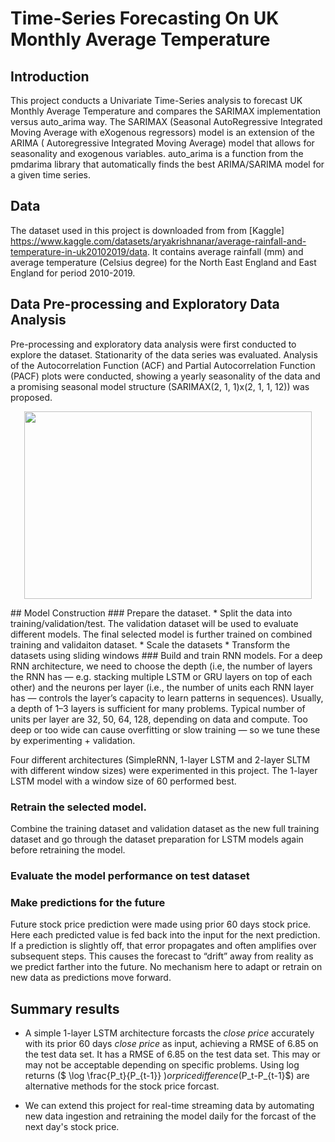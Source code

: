 # Time-Series Forecasting On UK Monthly Average Temperature
## Introduction 
This project conducts a Univariate Time-Series analysis to forecast UK Monthly Average Temperature and compares the SARIMAX implementation versus auto_arima way. The SARIMAX (Seasonal AutoRegressive Integrated Moving Average with eXogenous regressors) model is an extension of the ARIMA ( Autoregressive Integrated Moving Average) model that allows for seasonality and exogenous variables. auto_arima is a function from the pmdarima library that automatically finds the best ARIMA/SARIMA model for a given time series.

## Data 
The dataset used in this project is downloaded from from [Kaggle]  https://www.kaggle.com/datasets/aryakrishnanar/average-rainfall-and-temperature-in-uk20102019/data. It contains average rainfall (mm) and average temperature (Celsius degree) for the North East England and East England for period 2010-2019.

## Data Pre-processing and Exploratory Data Analysis
Pre-processing and exploratory data analysis were first conducted to explore the dataset. Stationarity of the data series was evaluated. Analysis of the Autocorrelation Function (ACF) and Partial Autocorrelation Function (PACF) plots were conducted, showing a yearly seasonality of the data and a promising seasonal model structure (SARIMAX(2, 1, 1)x(2, 1, 1, 12)) was proposed. 
<p align="center">
  <img width="460" height="300" src="https://github.com/mkosaka1/AirPassengers_TimeSeries/blob/master/Images/FirstPredictions.jpg">
</p>
## Model Construction
### Prepare the dataset. 
* Split the data into training/validation/test. The validation dataset will be used to evaluate different models. The final selected model is further trained on combined training and validaiton dataset. 
* Scale the datasets
* Transform the datasets using sliding windows
### Build and train RNN models. 
For a deep RNN architecture, we need to choose the depth (i.e, the number of layers the RNN has — e.g. stacking multiple LSTM or GRU layers on top of each other) and the neurons per layer (i.e., the number of units each RNN layer has — controls the layer’s capacity to learn patterns in sequences). 
Usually, a depth of 1–3 layers is sufficient for many problems. 
Typical number of units per layer are 32, 50, 64, 128, depending on data and compute. Too deep or too wide can cause overfitting or slow training — so we tune these by experimenting + validation.

Four different architectures (SimpleRNN, 1-layer LSTM and 2-layer SLTM with different window sizes) were experimented in this project. The 1-layer LSTM model with a window size of 60 performed best.
### Retrain the selected model.
 Combine the training dataset and validation dataset as the new full training dataset and go through the dataset preparation for LSTM models again before retraining the model.  
### Evaluate the model performance on test dataset
### Make predictions for the future
Future stock price prediction were made using prior 60 days stock price. Here each predicted value is fed back into the input for the next prediction. If a prediction is slightly off, that error propagates and often amplifies over subsequent steps. This causes the forecast to “drift” away from reality as we predict farther into the future. No mechanism here to adapt or retrain on new data as predictions move forward. 


## Summary results 

* A simple 1-layer LSTM architecture forcasts the *close price*  accurately with its prior 60 days *close price* as input, achieving a RMSE of 6.85 on the test data set. It has a RMSE of 6.85 on the test data set. This may or may not be acceptable depending on specific problems. Using log returns ($ \log \frac{P_t}{P_{t-1}} $) or price difference ($P_t-P_{t-1}$) are alternative methods for the stock price forcast. 

* We can extend this project for real-time streaming data by automating new data ingestion and retraining the model daily for the forcast of the next day's stock price.
